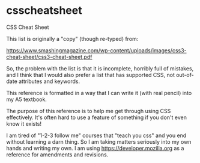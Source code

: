 # csscheatsheet
CSS Cheat Sheet

This list is originally a "copy" (though re-typed) from:

https://www.smashingmagazine.com/wp-content/uploads/images/css3-cheat-sheet/css3-cheat-sheet.pdf

So, the problem with the list is that it is incomplete, horribly full of mistakes, and I think that I would also prefer a list that has supported CSS, not out-of-date attributes and keywords.

This reference is formatted in a way that I can write it (with real pencil) into my A5 textbook.

The purpose of this reference is to help me get through using CSS effectively. It's often hard to use a feature of something if you don't even know it exists!

I am tired of "1-2-3 follow me" courses that "teach you css" and you end without learning a darn thing. So I am taking matters seriously into my own hands and writing my own. I am using
https://developer.mozilla.org
as a reference for amendments and revisions.
